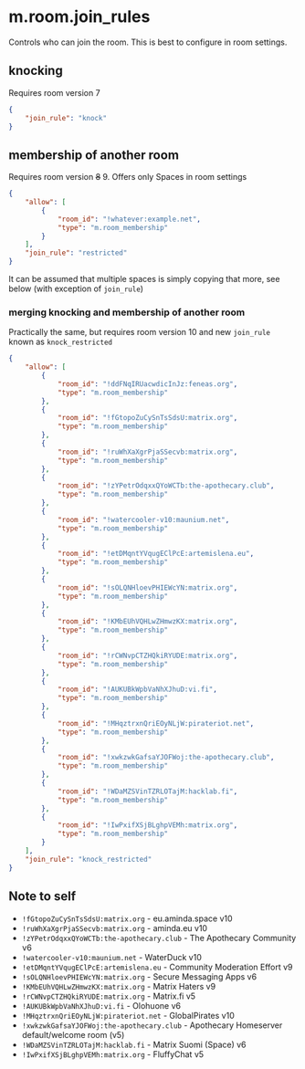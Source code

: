 # m.room.join_rules

Controls who can join the room. This is best to configure in room settings.

## knocking

Requires room version 7

```json
{
	"join_rule": "knock"
}
```

## membership of another room

Requires room version <del>8</del> 9. Offers only Spaces in room settings

```json
{
	"allow": [
		{
			"room_id": "!whatever:example.net",
			"type": "m.room_membership"
		}
	],
	"join_rule": "restricted"
}
```

It can be assumed that multiple spaces is simply copying that more,
see below (with exception of `join_rule`)

### merging knocking and membership of another room

Practically the same, but requires room version 10 and new `join_rule` known as
`knock_restricted`

```json
{
	"allow": [
		{
			"room_id": "!ddFNqIRUacwdicInJz:feneas.org",
			"type": "m.room_membership"
		},
		{
			"room_id": "!fGtopoZuCySnTsSdsU:matrix.org",
			"type": "m.room_membership"
		},
		{
			"room_id": "!ruWhXaXgrPjaSSecvb:matrix.org",
			"type": "m.room_membership"
		},
		{
			"room_id": "!zYPetrOdqxxQYoWCTb:the-apothecary.club",
			"type": "m.room_membership"
		},
		{
			"room_id": "!watercooler-v10:maunium.net",
			"type": "m.room_membership"
		},
		{
			"room_id": "!etDMqntYVqugEClPcE:artemislena.eu",
			"type": "m.room_membership"
		},
		{
			"room_id": "!sOLQNHloevPHIEWcYN:matrix.org",
			"type": "m.room_membership"
		},
		{
			"room_id": "!KMbEUhVQHLwZHmwzKX:matrix.org",
			"type": "m.room_membership"
		},
		{
			"room_id": "!rCWNvpCTZHQkiRYUDE:matrix.org",
			"type": "m.room_membership"
		},
		{
			"room_id": "!AUKUBkWpbVaNhXJhuD:vi.fi",
			"type": "m.room_membership"
		},
		{
			"room_id": "!MHqztrxnQriEOyNLjW:pirateriot.net",
			"type": "m.room_membership"
		},
		{
			"room_id": "!xwkzwkGafsaYJOFWoj:the-apothecary.club",
			"type": "m.room_membership"
		},
		{
			"room_id": "!WDaMZSVinTZRLOTajM:hacklab.fi",
			"type": "m.room_membership"
		},
		{
			"room_id": "!IwPxifXSjBLghpVEMh:matrix.org",
			"type": "m.room_membership"
		}
	],
	"join_rule": "knock_restricted"
}
```

## Note to self

* `!fGtopoZuCySnTsSdsU:matrix.org` - eu.aminda.space v10
* `!ruWhXaXgrPjaSSecvb:matrix.org` - aminda.eu v10
* `!zYPetrOdqxxQYoWCTb:the-apothecary.club` - The Apothecary Community v6
* `!watercooler-v10:maunium.net` - WaterDuck v10
* `!etDMqntYVqugEClPcE:artemislena.eu` - Community Moderation Effort v9
* `!sOLQNHloevPHIEWcYN:matrix.org` - Secure Messaging Apps v6
* `!KMbEUhVQHLwZHmwzKX:matrix.org` - Matrix Haters v9
* `!rCWNvpCTZHQkiRYUDE:matrix.org` - Matrix.fi v5
* `!AUKUBkWpbVaNhXJhuD:vi.fi` - Olohuone v6
* `!MHqztrxnQriEOyNLjW:pirateriot.net` - GlobalPirates v10
* `!xwkzwkGafsaYJOFWoj:the-apothecary.club` - Apothecary Homeserver default/welcome room (v5)
* `!WDaMZSVinTZRLOTajM:hacklab.fi` - Matrix Suomi (Space) v6
* `!IwPxifXSjBLghpVEMh:matrix.org` - FluffyChat v5

